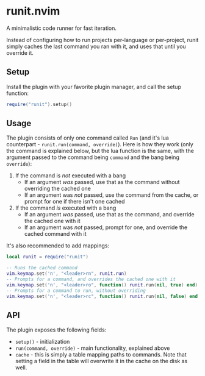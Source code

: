 # runit.nvim

A minimalistic code runner for fast iteration.

Instead of configuring how to run projects per-language or per-project, runit simply caches the last command you ran with it, and uses that until you override it.

## Setup

Install the plugin with your favorite plugin manager, and call the setup function:
```lua
require("runit").setup()
```

## Usage

The plugin consists of only one command called `Run` (and it's lua counterpart - `runit.run(command, override)`). Here is how they work (only the command is explained below, but the lua function is the same, with the argument passed to the command being `command` and the bang being `override`):

1. If the command is *not* executed with a bang
    - If an argument *was* passed, use that as the command without overriding the cached one
    - If an argument was *not* passed, use the command from the cache, or prompt for one if there isn't one cached
2. If the command *is* executed with a bang
    - If an argument *was* passed, use that as the command, and override the cached one with it
    - If an argument was *not* passed, prompt for one, and override the cached command with it

It's also recommended to add mappings:

```lua
local runit = require("runit")

-- Runs the cached command
vim.keymap.set('n', "<leader>rn", runit.run)
-- Prompts for a command, and overrides the cached one with it
vim.keymap.set('n', "<leader>ro", function() runit.run(nil, true) end)
-- Prompts for a command to run, without overriding
vim.keymap.set('n', "<leader>rc", function() runit.run(nil, false) end)
```

## API

The plugin exposes the following fields:
- `setup()` - initialization
- `run(command, override)` - main functionality, explained above
- `cache` - this is simply a table mapping paths to commands. Note that setting a field in the table will overwrite it in the cache on the disk as well.
